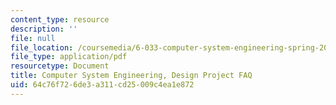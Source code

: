 ```yaml
---
content_type: resource
description: ''
file: null
file_location: /coursemedia/6-033-computer-system-engineering-spring-2018/64c76f726de3a311cd25009c4ea1e872_MIT6_033S18dp_faq.pdf
file_type: application/pdf
resourcetype: Document
title: Computer System Engineering, Design Project FAQ
uid: 64c76f72-6de3-a311-cd25-009c4ea1e872
---
```


